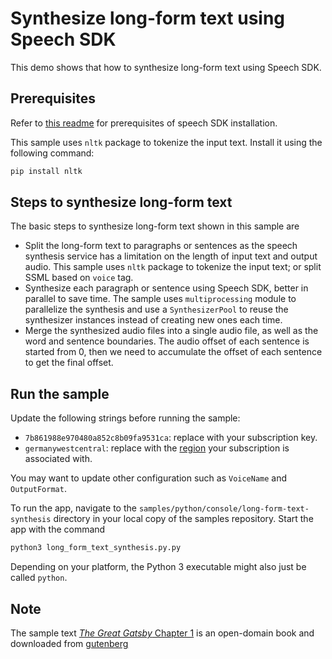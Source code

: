 # Synthesize long-form text using Speech SDK

This demo shows that how to synthesize long-form text using Speech SDK.

## Prerequisites

Refer to [this readme](../README.md) for prerequisites of speech SDK installation.

This sample uses `nltk` package to tokenize the input text. Install it using the following command:

```sh
pip install nltk
```

## Steps to synthesize long-form text

The basic steps to synthesize long-form text shown in this sample are

- Split the long-form text to paragraphs or sentences as the speech synthesis service has a limitation on the length of input text and output audio. This sample uses `nltk` package to tokenize the input text; or split SSML based on `voice` tag.
- Synthesize each paragraph or sentence using Speech SDK, better in parallel to save time. The sample uses `multiprocessing` module to parallelize the synthesis and use a `SynthesizerPool` to reuse the synthesizer instances instead of creating new ones each time.
- Merge the synthesized audio files into a single audio file, as well as the word and sentence boundaries. The audio offset of each sentence is started from 0, then we need to accumulate the offset of each sentence to get the final offset.

## Run the sample

Update the following strings before running the sample:

  * `7b861988e970480a852c8b09fa9531ca`: replace with your subscription key.
  * `germanywestcentral`: replace with the [region](https://aka.ms/csspeech/region) your subscription is associated with.

You may want to update other configuration such as `VoiceName` and `OutputFormat`.

To run the app, navigate to the `samples/python/console/long-form-text-synthesis` directory in your local copy of the samples repository.
Start the app with the command

```sh
python3 long_form_text_synthesis.py.py
```

Depending on your platform, the Python 3 executable might also just be called `python`.

## Note

The sample text [*The Great Gatsby* Chapter 1](./Gatsby-chapter1.txt) is an open-domain book and downloaded from [gutenberg](https://www.gutenberg.org/ebooks/64317)


